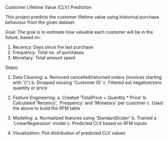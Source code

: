 Customer Lifetime Value (CLV) Prediction

This project predicts the customer lifetime value using historical purchase behaviour from the given dataset. 

Goal:
The goal is to estimate how valuable each customer will be in the future, based on:
1. Recency: Days since the last purchase
2. Frequency: Total no. of purchases
3. Monetary: Total amount spent

Steps:

1. Data Cleaning:
   a. Removed cancelled/returned orders (invoices starting with 'C')
   b. Dropped missing 'Customer ID'
   c. Filtered out negative/zero quantity or price

2. Feature Engineering:
   a. Created 'TotalPrice = Quantity * Price'
   b. Calculated 'Recency', 'Frequency' and 'Monetary' per customer
   c. Used the above to build the RFM table

3. Modeling:
   a. Normalized features using 'StandardScaler'
   b. Trained a 'LinearRegression' model
   c. Predicted CLV based on RFM inputs

4. Visualization: Plot distribution of predicted CLV values
